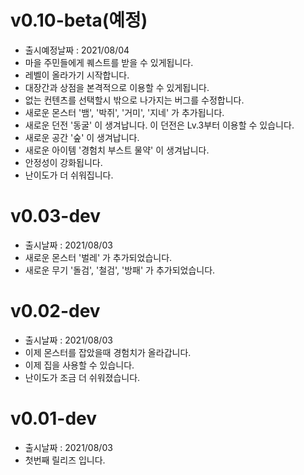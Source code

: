 # v0.10-beta(예정)
- 출시예정날짜 : 2021/08/04
- 마을 주민들에게 퀘스트를 받을 수 있게됩니다.
- 레벨이 올라가기 시작합니다.
- 대장간과 상점을 본격적으로 이용할 수 있게됩니다.
- 없는 컨텐츠를 선택할시 밖으로 나가지는 버그를 수정합니다.
- 새로운 몬스터 '뱀', '박쥐', '거미', '지네' 가 추가됩니다.
- 새로운 던전 '동굴' 이 생겨납니다. 이 던전은 Lv.3부터 이용할 수 있습니다.
- 새로운 공간 '숲' 이 생겨납니다.
- 새로운 아이템 '경험치 부스트 물약' 이 생겨납니다.
- 안정성이 강화됩니다.
- 난이도가 더 쉬워집니다.

# v0.03-dev
- 출시날짜 : 2021/08/03
- 새로운 몬스터 '벌레' 가 추가되었습니다.
- 새로운 무기 '돌검', '철검', '방패' 가 추가되었습니다.

# v0.02-dev
- 출시날짜 : 2021/08/03
- 이제 몬스터를 잡았을때 경험치가 올라갑니다.
- 이제 집을 사용할 수 있습니다.
- 난이도가 조금 더 쉬워졌습니다.

# v0.01-dev
- 출시날짜 : 2021/08/03
- 첫번째 릴리즈 입니다.
